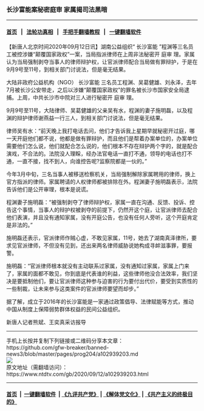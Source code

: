 ### 长沙富能案秘密庭审 家属揭司法黑暗
------------------------

#### [首页](https://github.com/gfw-breaker/banned-news3/blob/master/README.md) &nbsp;&nbsp;|&nbsp;&nbsp; [法轮功真相](https://github.com/begood0513/basic/blob/master/README.md)  &nbsp;&nbsp;|&nbsp;&nbsp; [手把手翻墙教程](https://github.com/gfw-breaker/guides/wiki)  &nbsp;&nbsp;|&nbsp;&nbsp; [一键翻墙软件](https://github.com/gfw-breaker/nogfw/blob/master/README.md)  



<div><div class="post_content" itemprop="articleBody">
 <p>
  【新唐人北京时间2020年09月12日讯】湖南公益组织“
  <ok href="https://www.ntdtv.com/gb/长沙富能.htm">
   长沙富能
  </ok>
  ”程渊等三名员工被控涉嫌“颠覆国家政权”一案，当局指派律师在上周非法秘密开
  <ok href="https://www.ntdtv.com/gb/庭审.htm">
   庭审
  </ok>
  理。家属认为当局强制剥夺当事人的律师辩护权，让官派律师配合当局做有罪辩护，于是在9月9号至11号，到相关部门讨说法，但是毫无结果。
 </p>
 <p>
  大陆非政府公益机构（NGO）
  <ok href="https://www.ntdtv.com/gb/长沙富能.htm">
   长沙富能
  </ok>
  三名员工程渊、吴葛健雄、刘永泽，去年7月被长沙公安带走，之后以涉嫌“颠覆国家政权”的罪名被长沙市国家安全局逮捕。上周，中共长沙市中院对三人进行秘密开
  <ok href="https://www.ntdtv.com/gb/庭审.htm">
   庭审
  </ok>
  理。
 </p>
 <p>
  9月9号至11号，大陆律师、吴葛健雄的父亲吴有水，程渊的妻子施明磊，以及程渊的辩护律师谢燕益一行三人，到相关部门讨说法，但是毫无结果。
 </p>
 <p>
  律师吴有水：“前天晚上我打电话去问，他们才告诉我上星期早就秘密开过庭，哪一天开庭他们都不说，他都是做有罪辩护，而且他们是帮着办案单位的，办案单位需要他们怎么说，他们就配合怎么说的，他们根本不存在辩护两个字的，就是配合演戏，不合法的。法院没人理睬，经办法官电话一直打不通，领导的电话也打不通，一直不接，找不到人，向谁控告呢?监察院都是一伙的。”
 </p>
 <p>
  今年3月中旬，三名当事人被移送检察机关，当局强制解除家属聘用的律师，换上官方指派的律师。家属聘请的人权律师都被排除在外。程渊妻子施明磊表示，法院告诉他们是公开审理，根本是说谎。
 </p>
 <p>
  程渊妻子施明磊：“被强制剥夺了律师辩护权，家属一直在沟通、反馈、投诉、控告这个事情，当事人的辩护权被剥夺的前提下，仍然开这个庭，让官派律师去配合他们表演，并且没有通知家属，没有开庭公告，也没有任何人旁听，这个开庭肯定是非法的。”
 </p>
 <p>
  施明磊还表示，官派律师作贼心虚，不敢见家属，11号，她去了湖南真泽律所，要求见官派律师，不但没有见到，还出来两名律师威胁说她构成寻衅滋事罪，要报警。
 </p>
 <p>
  施明磊：“官派律师根本就没有主动联系过家属，没有通知过家属，家属上门来了，家属的面都不敢见，你到底是代表谁的利益，这些律师他没合法效率，我们坚决是要抵制他们，要让官派律师这种参与迫害的行为要付出代价，要受到实质性的一些制裁，让未来参与这类案件的官派律师要望而却步。”
 </p>
 <p>
  据了解，成立于2016年的长沙富能是一家通过政策倡导、法律赋能等方式，推动中国从制度上保障弱势群体权益的民间公益组织。
 </p>
 <p>
  新唐人记者熊斌、王奕真采访报导
 </p>
 <div class="single_ad">
 </div>
</div>
</div>
<hr/>
手机上长按并复制下列链接或二维码分享本文章：<br/>
https://github.com/gfw-breaker/banned-news3/blob/master/pages/prog204/a102939203.md <br/>
<a href='https://github.com/gfw-breaker/banned-news3/blob/master/pages/prog204/a102939203.md'><img src='https://github.com/gfw-breaker/banned-news3/blob/master/pages/prog204/a102939203.md.png'/></a> <br/>
原文地址（需翻墙访问）：https://www.ntdtv.com/gb/2020/09/12/a102939203.html


------------------------
#### [首页](https://github.com/gfw-breaker/banned-news3/blob/master/README.md) &nbsp;|&nbsp; [一键翻墙软件](https://github.com/gfw-breaker/nogfw/blob/master/README.md) &nbsp;| [《九评共产党》](https://github.com/gfw-breaker/9ping.md/blob/master/README.md#九评之一评共产党是什么) | [《解体党文化》](https://github.com/gfw-breaker/jtdwh.md/blob/master/README.md) | [《共产主义的终极目的》](https://github.com/gfw-breaker/gczydzjmd.md/blob/master/README.md)


<img src='http://gfw-breaker.win/banned-news3/pages/prog204/a102939203.md' width='0px' height='0px'/>